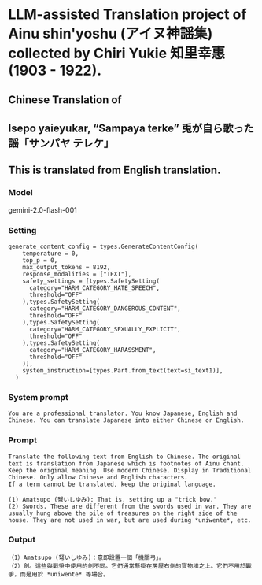 # LLM-assisted Translation project of Ainu shin'yoshu (アイヌ神謡集) collected by Chiri Yukie 知里幸惠 (1903 - 1922).

## Chinese Translation of

## Isepo yaieyukar, “Sampaya terke” 兎が自ら歌った謡「サンパヤ テレケ」

## This is translated from English translation.

### Model
gemini-2.0-flash-001

### Setting
```
generate_content_config = types.GenerateContentConfig(
    temperature = 0,
    top_p = 0,
    max_output_tokens = 8192,
    response_modalities = ["TEXT"],
    safety_settings = [types.SafetySetting(
      category="HARM_CATEGORY_HATE_SPEECH",
      threshold="OFF"
    ),types.SafetySetting(
      category="HARM_CATEGORY_DANGEROUS_CONTENT",
      threshold="OFF"
    ),types.SafetySetting(
      category="HARM_CATEGORY_SEXUALLY_EXPLICIT",
      threshold="OFF"
    ),types.SafetySetting(
      category="HARM_CATEGORY_HARASSMENT",
      threshold="OFF"
    )],
    system_instruction=[types.Part.from_text(text=si_text1)],
  )
```

### System prompt
```
You are a professional translator. You know Japanese, English and Chinese. You can translate Japanese into either Chinese or English.
```

### Prompt
```
Translate the following text from English to Chinese. The original text is translation from Japanese which is footnotes of Ainu chant. 
Keep the original meaning. Use modern Chinese. Display in Traditional Chinese. Only allow Chinese and English characters.
If a term cannot be translated, keep the original language.

(1) Amatsupo (弩いしゆみ): That is, setting up a "trick bow."
(2) Swords. These are different from the swords used in war. They are usually hung above the pile of treasures on the right side of the house. They are not used in war, but are used during *uniwente*, etc.

```

### Output
```
（1）Amatsupo (弩いしゆみ)：意即設置一個「機關弓」。
（2）劍。這些與戰爭中使用的劍不同。它們通常懸掛在房屋右側的寶物堆之上。它們不用於戰爭，而是用於 *uniwente* 等場合。
```
